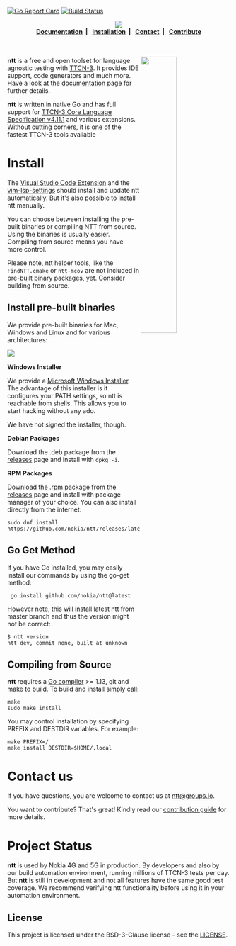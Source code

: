 [![Go Report Card](https://goreportcard.com/badge/github.com/nokia/ntt?style=flat-square)](https://goreportcard.com/report/github.com/nokia/ntt)
[![Build Status](https://travis-ci.com/nokia/ntt.svg?branch=master)](https://travis-ci.com/nokia/ntt)

<p align="center">
<img src="https://nokia.github.io/ntt/static/ntt.png"/><br>
<b>
<a href="https://nokia.github.io/ntt/">Documentation</a>&nbsp;&nbsp;|&nbsp;&nbsp;
<a href="#install">Installation</a>&nbsp;&nbsp;|&nbsp;&nbsp;
<a href="#contact-us">Contact</a>&nbsp;&nbsp;|&nbsp;&nbsp;
<a href="https://github.com/nokia/ntt/blob/master/CONTRIBUTING.md">Contribute</a>
</b>
<br>
<br>
<br>
</p>

<img width="40%" align="right" src="https://nokia.github.io/ntt/static/highlight.png"/>


**ntt** is a free and open toolset for language agnostic testing with
[TTCN-3](https://nokia.github.io/ntt#whats-ttcn-3). It provides IDE support,
code generators and much more. Have a look at the
[documentation](https://nokia.github.io/ntt) page for further details.

**ntt** is written in native Go and has full support for
[TTCN-3 Core Language Specification v4.11.1](https://www.etsi.org/deliver/etsi_es/201800_201899/20187301/04.11.01_60/es_20187301v041101p.pdf) and various extensions. Without cutting corners, it is one of the
fastest TTCN-3 tools available


# Install

The [Visual Studio Code
Extension](https://marketplace.visualstudio.com/items?itemName=Nokia.ttcn3) and
the [vim-lsp-settings](https://github.com/mattn/vim-lsp-settings) should install
and update ntt automatically. But it's also possible to install ntt manually.

You can choose between installing the pre-built binaries or compiling NTT from
source. Using the binaries is usually easier. Compiling from source means you
have more control.

Please note, ntt helper tools, like the `FindNTT.cmake` or `ntt-mcov` are not
included in pre-built binary packages, yet. Consider building from source.


## Install pre-built binaries

We provide pre-built binaries for Mac, Windows and Linux and for various architectures:

<a href="https://github.com/nokia/ntt/releases/latest/"><img align="center" src="resources/assets.png"></a>


**Windows Installer**

We provide a [Microsoft Windows
Installer](https://github.com/nokia/ntt/releases/latest/download/ntt.msi). The
advantage of this installer is it configures your PATH settings, so ntt is
reachable from shells. This allows you to start hacking without any ado.

We have not signed the installer, though.


**Debian Packages**

Download the .deb package from the
[releases](https://github.com/nokia/ntt/releases) page and install with `dpkg -i`.


**RPM Packages**

Download the .rpm package from the
[releases](https://github.com/nokia/ntt/releases) page and install with package
manager of your choice. You can also install directly from the internet:

    sudo dnf install https://github.com/nokia/ntt/releases/latest/download/ntt.x86_64.rpm


## Go Get Method

If you have Go installed, you may easily install our commands by using the go-get method:

     go install github.com/nokia/ntt@latest

However note, this will install latest ntt from master branch and thus the
version might not be correct:

    $ ntt version
    ntt dev, commit none, built at unknown


## Compiling from Source

**ntt** requires a [Go compiler](https://golang.org/dl/) >= 1.13, git and make to
build. To build and install simply call:

	make
	sudo make install

You may control installation by specifying PREFIX and DESTDIR variables. For example:

	make PREFIX=/
	make install DESTDIR=$HOME/.local


# Contact us

If you have questions, you are welcome to contact us at
[ntt@groups.io](mailto:ntt@groups.io).

You want to contribute? That's great! Kindly read our [contribution
guide](https://github.com/nokia/ntt/blob/master/CONTRIBUTING.md) for more
details.


# Project Status

**ntt** is used by Nokia 4G and 5G in production. By developers and also by our
build automation environment, running millions of TTCN-3 tests per day.  
But **ntt** is still in development and not all features have the same good
test coverage. We recommend verifying ntt functionality before using it in your
automation environment.

## License

This project is licensed under the BSD-3-Clause license - see the [LICENSE](https://github.com/nokia/ntt/blob/master/LICENSE).
